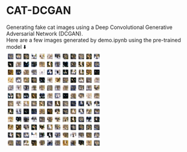 # CAT-DCGAN
Generating fake cat images using a Deep Convolutional Generative Adversarial Network (DCGAN).  
Here are a few images generated by demo.ipynb using the pre-trained model ⬇️  
<img src="assets/result.png" height=50% width=50%>  